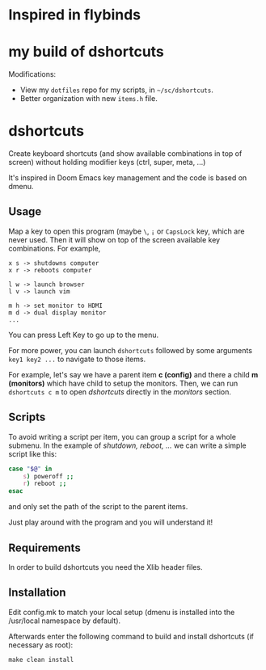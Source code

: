 # Inspired in flybinds

# my build of dshortcuts

Modifications:

- View my `dotfiles` repo for my scripts, in `~/sc/dshortcuts`.
- Better organization with new `items.h` file.

# dshortcuts

Create keyboard shortcuts (and show available combinations in top of screen) without holding
modifier keys (ctrl, super, meta, ...)

It's inspired in Doom Emacs key management and the code is based on dmenu.

## Usage

Map a key to open this program (maybe `\`, `¡` or `CapsLock` key, which are never used.
Then it will show on top of the screen available key combinations. For example,

```
x s -> shutdowns computer
x r -> reboots computer

l w -> launch browser
l v -> launch vim

m h -> set monitor to HDMI
m d -> dual display monitor
...
```

You can press Left Key to go up to the menu.

For more power, you can launch `dshortcuts` followed by some arguments `key1 key2 ...` to navigate to those items.

For example, let's say we have a parent item **c (config)** and there a child **m (monitors)** which have child to setup the monitors. Then, we can run `dshortcuts c m` to open _dshortcuts_ directly in the _monitors_ section.

## Scripts

To avoid writing a script per item, you can group a script for a whole submenu. In the example of _shutdown, reboot, ..._ we can write a simple script like this:

```bash
case "$@" in
    s) poweroff ;;
    r) reboot ;;
esac
```

and only set the path of the script to the parent items.

Just play around with the program and you will understand it!

## Requirements

In order to build dshortcuts you need the Xlib header files.

## Installation

Edit config.mk to match your local setup (dmenu is installed into
the /usr/local namespace by default).

Afterwards enter the following command to build and install dshortcuts
(if necessary as root):

    make clean install
